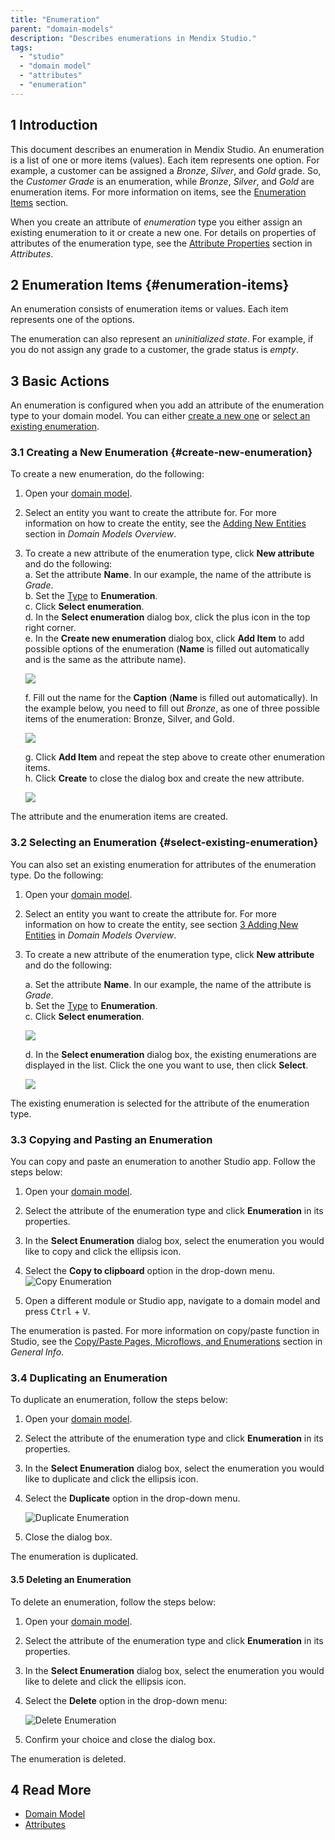 ```yaml
---
title: "Enumeration"
parent: "domain-models"
description: "Describes enumerations in Mendix Studio."
tags:
  - "studio"
  - "domain model"
  - "attributes"
  - "enumeration"
---
```


## 1 Introduction

This document describes an enumeration in Mendix Studio. An enumeration is a list of one or more items (values). Each item represents one option. For example, a customer can be assigned a *Bronze*, *Silver*, and *Gold* grade. So, the *Customer Grade* is an enumeration, while *Bronze*, *Silver*, and *Gold* are enumeration items.  For more information on items, see the [Enumeration Items](#enumeration-items) section.

When you create an attribute of *enumeration* type you either assign an existing enumeration to it or create a new one. For details on properties of attributes of the enumeration type, see the [Attribute Properties](domain-models-attributes#attribute-properties) section in *Attributes*.

## 2 Enumeration Items {#enumeration-items}

An enumeration consists of enumeration items or values. Each item represents one of the options.

The enumeration can also represent an *uninitialized state*. For example, if you do not assign any grade to a customer, the grade status is *empty*.

## 3 Basic Actions

An enumeration is configured when you add an attribute of the enumeration type to your domain model. You can either [create a new one](#create-new-enumeration) or [select an existing enumeration](#select-existing-enumeration).

### 3.1 Creating a New Enumeration {#create-new-enumeration}

To create a new enumeration, do the following:

1. Open your [domain model](domain-models).

2. Select an entity you want to create the attribute for. For more information on how to create the entity, see the [Adding New Entities](domain-models#adding-new-entities) section in *Domain Models Overview*.

3.  To create a new attribute of the enumeration type, click **New attribute** and do the following:<br /> a. Set the attribute **Name**. In our example, the name of the attribute is *Grade*.<br /> b. Set the [Type](domain-models-attributes) to **Enumeration**.<br /> c. Click **Select enumeration**.<br />d. In the **Select enumeration** dialog box, click the plus icon in the top right corner.<br/> e. In the **Create new enumeration** dialog box, click **Add Item** to add possible options of the enumeration (**Name** is filled out automatically and is the same as the attribute name).<br />

    ![](attachments/domain-models-enumeration/new-enumeration-add-item.png)<br />

    f. Fill out the name for the **Caption** (**Name** is filled out automatically). In the example below, you need to fill out  *Bronze*, as one of three possible items of the enumeration: Bronze, Silver, and Gold. <br />

    ![](attachments/domain-models-enumeration/new-enumeration-add-item-bronze.png)<br />

    g. Click **Add Item** and repeat the step above to create other enumeration items.<br /> h. Click **Create** to close the dialog box and create the new attribute.

    ![](attachments/domain-models-enumeration/new-enumeration-bronze-silver-gold.png)

The attribute and the enumeration items are created.

### 3.2 Selecting an Enumeration {#select-existing-enumeration}

You can also set an existing enumeration for attributes of the enumeration type. Do the following:

1. Open your [domain model](domain-models).

2. Select an entity you want to create the attribute for. For more information on how to create the entity, see section [3 Adding New Entities](domain-models#adding-new-entities) in *Domain Models Overview*.

3.  To create a new attribute of the enumeration type, click **New attribute** and do the following:<br />

    a. Set the attribute **Name**. In our example, the name of the attribute is *Grade*.<br /> b. Set the [Type](domain-models-attributes) to **Enumeration**.<br /> c. Click **Select enumeration**.<br />

    ![](attachments/domain-models-enumeration/new-attribute-select-enumeration.png) <br/>

    d. In the **Select enumeration** dialog box, the existing enumerations are displayed in the list. Click the one you want to use, then click **Select**.<br />

    ![](attachments/domain-models-enumeration/selecting-existing-enumeration.png)

The existing enumeration is selected for the attribute of the enumeration type.

### 3.3 Copying and Pasting an Enumeration

You can copy and paste an enumeration to another Studio app. Follow the steps below:

1. Open your [domain model](domain-models).

2. Select the attribute of the enumeration type and click **Enumeration** in its properties.

3. In the **Select Enumeration** dialog box, select the enumeration you would like to copy and click the ellipsis icon.

4. Select the **Copy to clipboard** option in the drop-down menu. ![Copy Enumeration](attachments/domain-models-enumeration/copy-to-clipboard.png)

5. Open a different module or Studio app, navigate to a domain model and press <kbd>Ctrl</kbd> + <kbd>V</kbd>.

The enumeration is pasted. For more information on copy/paste function in Studio, see the [Copy/Paste Pages, Microflows, and Enumerations](general#copy-paste-documents) section in *General Info*.

### 3.4 Duplicating an Enumeration

To duplicate an enumeration, follow the steps below:

1. Open your [domain model](domain-models).

2. Select the attribute of the enumeration type and click **Enumeration** in its properties.

3. In the **Select Enumeration** dialog box, select the enumeration you would like to duplicate and click the ellipsis icon.

4.  Select the **Duplicate** option in the drop-down menu.

    ![Duplicate Enumeration](attachments/domain-models-enumeration/duplicate.png)

5. Close the dialog box.

The enumeration is duplicated.

#### 3.5 Deleting an Enumeration

To delete an enumeration, follow the steps below:

1. Open your [domain model](domain-models).

2. Select the attribute of the enumeration type and click **Enumeration** in its properties.

3. In the **Select Enumeration** dialog box, select the enumeration you would like to delete and click the ellipsis icon.

4. Select the **Delete** option in the drop-down menu:

    ![Delete Enumeration](attachments/domain-models-enumeration/delete-enumeration.png)

5. Confirm your choice and close the dialog box.

The enumeration is deleted.

## 4 Read More

* [Domain Model](domain-models)
* [Attributes](domain-models-attributes) 
